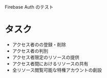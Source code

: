 Firebase Auth のテスト

# タスク

- アクセス者のの登録・削除
- アクセス者の判別
- アクセス者限定のリソースの提供
- アクセス者間におけるリソースの共有
- 全リソース閲覧可能な特権アカウントの創設
